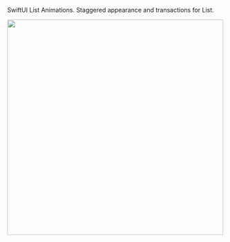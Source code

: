 SwiftUI List Animations. Staggered appearance and transactions for List.

<img src="https://github.com/user-attachments/assets/8955fb2a-7c16-4b8e-bb04-3c9a15f9225f" width="500" /> 
